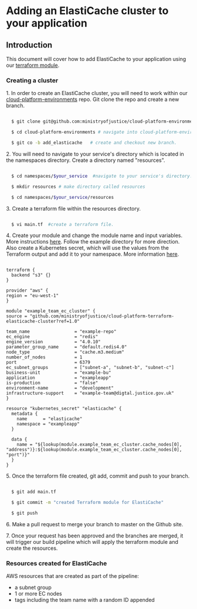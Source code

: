 # Adding an ElastiCache cluster to your application

## Introduction
This document will cover how to add ElastiCache to your application using our [terraform module](https://github.com/ministryofjustice/cloud-platform-terraform-elasticache-cluster).

### Creating a cluster

1\. In order to create an ElastiCache cluster, you will need to work within our [cloud-platform-environments](https://github.com/ministryofjustice/cloud-platform-environments) repo. Git clone the repo and create a new branch.

```bash

  $ git clone git@github.com:ministryofjustice/cloud-platform-environments.git #git clone repo

  $ cd cloud-platform-environments # navigate into cloud-platform-environments directory.

  $ git co -b add_elasticache   # create and checkout new branch.

```

2\. You will need to navigate to your service's directory which is located in the namespaces directory. Create a directory named "resources".

```bash

  $ cd namespaces/$your_service  #navigate to your service's directory.

  $ mkdir resources # make directory called resources

  $ cd namespaces/$your_service/resources

```

3\. Create a terraform file within the resources directory.

```bash

  $ vi main.tf  #create a terraform file.

```

4\. Create your module and change the module name and input variables. More instructions [here](https://github.com/ministryofjustice/cloud-platform-terraform-elasticache-cluster). Follow the example directory for more direction. Also create a Kubernetes secret, which will use the values from the Terraform output and add it to your namespace. More information [here](https://www.terraform.io/docs/providers/kubernetes/r/secret.html).


```hcl

terraform {
  backend "s3" {}
}

provider "aws" {
region = "eu-west-1"
}

module "example_team_ec_cluster" {
source = "github.com/ministryofjustice/cloud-platform-terraform-elasticache-cluster?ref=1.0"

team_name                 = "example-repo"
ec_engine                 = "redis"
engine_version            = "4.0.10"
parameter_group_name      = "default.redis4.0"
node_type                 = "cache.m3.medium"
number_of_nodes           = 1
port                      = 6379
ec_subnet_groups          = ["subnet-a", "subnet-b", "subnet-c"]
business-unit             = "example-bu"
application               = "exampleapp"
is-production             = "false"
environment-name          = "development"
infrastructure-support    = "example-team@digtal.justice.gov.uk"
}

resource "kubernetes_secret" "elasticache" {
  metadata {
    name      = "elasticache"
    namespace = "exampleapp"
  }

  data {
    name = "${lookup(module.example_team_ec_cluster.cache_nodes[0], "address")}:${lookup(module.example_team_ec_cluster.cache_nodes[0], "port")}"
  }
}

```

5\. Once the terraform file created, git add, commit and push to your branch.

```bash

  $ git add main.tf

  $ git commit -m "created Terraform module for ElastiCache"

  $ git push

```

6\. Make a pull request to merge your branch to master on the Github site.

7\. Once your request has been approved and the branches are merged, it will trigger our build pipeline which will apply the terraform module and create the resources.

### Resources created for ElastiCache
AWS resources that are created as part of the pipeline:

 - a subnet group
 - 1 or more EC nodes
 - tags including the team name with a random ID appended
